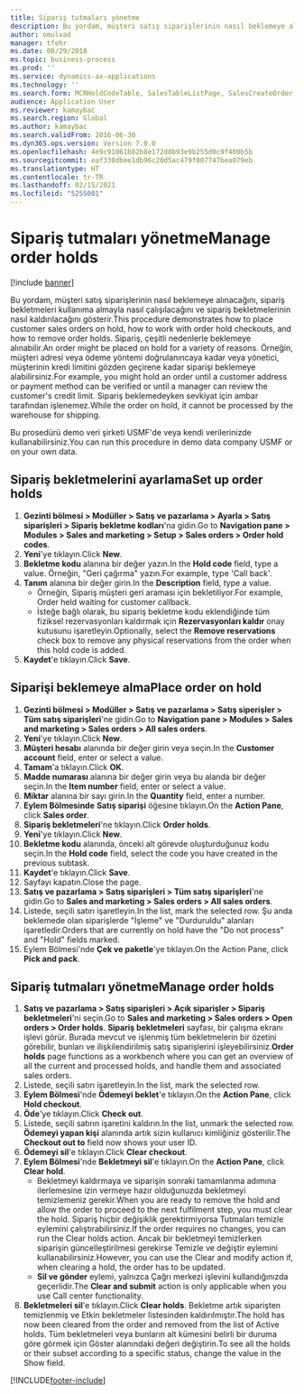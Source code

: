```yaml
---
title: Sipariş tutmaları yönetme
description: Bu yordam, müşteri satış siparişlerinin nasıl beklemeye alınacağını, sipariş bekletmeleri kullanıma almayla nasıl çalışılacağını ve sipariş bekletmelerinin nasıl kaldırılacağını gösterir.
author: omulvad
manager: tfehr
ms.date: 08/29/2018
ms.topic: business-process
ms.prod: ''
ms.service: dynamics-ax-applications
ms.technology: ''
ms.search.form: MCRHoldCodeTable, SalesTableListPage, SalesCreateOrder, SalesTable, MCRHoldCodeTrans, MCRHoldCheckOutOverride, MCRHoldCodeTable, MCRItemListCopying, MCRItemListTable, MCROMHoldList
audience: Application User
ms.reviewer: kamaybac
ms.search.region: Global
ms.author: kamaybac
ms.search.validFrom: 2016-06-30
ms.dyn365.ops.version: Version 7.0.0
ms.openlocfilehash: 4e9c91061b82b8e172d8b93e9b255d0c9f400b5b
ms.sourcegitcommit: eaf330dbee1db96c20d5ac479f007747bea079eb
ms.translationtype: HT
ms.contentlocale: tr-TR
ms.lasthandoff: 02/15/2021
ms.locfileid: "5255001"
---
```

# <a name="manage-order-holds"></a><span data-ttu-id="b6edc-103">Sipariş tutmaları yönetme</span><span class="sxs-lookup"><span data-stu-id="b6edc-103">Manage order holds</span></span>

[!include [banner](../../includes/banner.md)]

<span data-ttu-id="b6edc-104">Bu yordam, müşteri satış siparişlerinin nasıl beklemeye alınacağını, sipariş bekletmeleri kullanıma almayla nasıl çalışılacağını ve sipariş bekletmelerinin nasıl kaldırılacağını gösterir.</span><span class="sxs-lookup"><span data-stu-id="b6edc-104">This procedure demonstrates how to place customer sales orders on hold, how to work with order hold checkouts, and how to remove order holds.</span></span> <span data-ttu-id="b6edc-105">Sipariş, çeşitli nedenlerle beklemeye alınabilir.</span><span class="sxs-lookup"><span data-stu-id="b6edc-105">An order might be placed on hold for a variety of reasons.</span></span> <span data-ttu-id="b6edc-106">Örneğin, müşteri adresi veya ödeme yöntemi doğrulanıncaya kadar veya yönetici, müşterinin kredi limitini gözden geçirene kadar siparişi beklemeye alabilirsiniz.</span><span class="sxs-lookup"><span data-stu-id="b6edc-106">For example, you might hold an order until a customer address or payment method can be verified or until a manager can review the customer's credit limit.</span></span> <span data-ttu-id="b6edc-107">Sipariş beklemedeyken sevkiyat için ambar tarafından işlenemez.</span><span class="sxs-lookup"><span data-stu-id="b6edc-107">While the order on hold, it cannot be processed by the warehouse for shipping.</span></span> 

<span data-ttu-id="b6edc-108">Bu prosedürü demo veri şirketi USMF'de veya kendi verilerinizde kullanabilirsiniz.</span><span class="sxs-lookup"><span data-stu-id="b6edc-108">You can run this procedure in demo data company USMF or on your own data.</span></span>


## <a name="set-up-order-holds"></a><span data-ttu-id="b6edc-109">Sipariş bekletmelerini ayarlama</span><span class="sxs-lookup"><span data-stu-id="b6edc-109">Set up order holds</span></span>
1. <span data-ttu-id="b6edc-110">**Gezinti bölmesi > Modüller > Satış ve pazarlama > Ayarla > Satış siparişleri > Sipariş bekletme kodları**'na gidin.</span><span class="sxs-lookup"><span data-stu-id="b6edc-110">Go to **Navigation pane > Modules > Sales and marketing > Setup > Sales orders > Order hold codes**.</span></span>
2. <span data-ttu-id="b6edc-111">**Yeni**'ye tıklayın.</span><span class="sxs-lookup"><span data-stu-id="b6edc-111">Click **New**.</span></span>
3. <span data-ttu-id="b6edc-112">**Bekletme kodu** alanına bir değer yazın.</span><span class="sxs-lookup"><span data-stu-id="b6edc-112">In the **Hold code** field, type a value.</span></span> <span data-ttu-id="b6edc-113">Örneğin, "Geri çağırma" yazın.</span><span class="sxs-lookup"><span data-stu-id="b6edc-113">For example, type 'Call back'.</span></span>  
4. <span data-ttu-id="b6edc-114">**Tanım** alanına bir değer girin.</span><span class="sxs-lookup"><span data-stu-id="b6edc-114">In the **Description** field, type a value.</span></span>
    - <span data-ttu-id="b6edc-115">Örneğin, Sipariş müşteri geri araması için bekletiliyor.</span><span class="sxs-lookup"><span data-stu-id="b6edc-115">For example, Order held waiting for customer callback.</span></span>  
    - <span data-ttu-id="b6edc-116">İsteğe bağlı olarak, bu sipariş bekletme kodu eklendiğinde tüm fiziksel rezervasyonları kaldırmak için **Rezervasyonları kaldır** onay kutusunu işaretleyin.</span><span class="sxs-lookup"><span data-stu-id="b6edc-116">Optionally, select the **Remove reservations** check box to remove any physical reservations from the order when this hold code is added.</span></span>  
5. <span data-ttu-id="b6edc-117">**Kaydet**'e tıklayın.</span><span class="sxs-lookup"><span data-stu-id="b6edc-117">Click **Save**.</span></span>

## <a name="place-order-on-hold"></a><span data-ttu-id="b6edc-118">Siparişi beklemeye alma</span><span class="sxs-lookup"><span data-stu-id="b6edc-118">Place order on hold</span></span>
1. <span data-ttu-id="b6edc-119">**Gezinti bölmesi > Modüller > Satış ve pazarlama > Satış siperişler > Tüm satış siparişleri**'ne gidin.</span><span class="sxs-lookup"><span data-stu-id="b6edc-119">Go to **Navigation pane > Modules > Sales and marketing > Sales orders > All sales orders**.</span></span>
2. <span data-ttu-id="b6edc-120">**Yeni**'ye tıklayın.</span><span class="sxs-lookup"><span data-stu-id="b6edc-120">Click **New**.</span></span>
3. <span data-ttu-id="b6edc-121">**Müşteri hesabı** alanında bir değer girin veya seçin.</span><span class="sxs-lookup"><span data-stu-id="b6edc-121">In the **Customer account** field, enter or select a value.</span></span>
4. <span data-ttu-id="b6edc-122">**Tamam**'a tıklayın.</span><span class="sxs-lookup"><span data-stu-id="b6edc-122">Click **OK**.</span></span>
5. <span data-ttu-id="b6edc-123">**Madde numarası** alanına bir değer girin veya bu alanda bir değer seçin.</span><span class="sxs-lookup"><span data-stu-id="b6edc-123">In the **Item number** field, enter or select a value.</span></span>
6. <span data-ttu-id="b6edc-124">**Miktar** alanına bir sayı girin.</span><span class="sxs-lookup"><span data-stu-id="b6edc-124">In the **Quantity** field, enter a number.</span></span>
7. <span data-ttu-id="b6edc-125">**Eylem Bölmesinde** **Satış siparişi** öğesine tıklayın.</span><span class="sxs-lookup"><span data-stu-id="b6edc-125">On the **Action Pane**, click **Sales order**.</span></span>
8. <span data-ttu-id="b6edc-126">**Sipariş bekletmeleri**'ne tıklayın.</span><span class="sxs-lookup"><span data-stu-id="b6edc-126">Click **Order holds**.</span></span>
9. <span data-ttu-id="b6edc-127">**Yeni**'ye tıklayın.</span><span class="sxs-lookup"><span data-stu-id="b6edc-127">Click **New**.</span></span>
10. <span data-ttu-id="b6edc-128">**Bekletme kodu** alanında, önceki alt görevde oluşturduğunuz kodu seçin.</span><span class="sxs-lookup"><span data-stu-id="b6edc-128">In the **Hold code** field, select the code you have created in the previous subtask.</span></span>
11. <span data-ttu-id="b6edc-129">**Kaydet**'e tıklayın.</span><span class="sxs-lookup"><span data-stu-id="b6edc-129">Click **Save**.</span></span>
12. <span data-ttu-id="b6edc-130">Sayfayı kapatın.</span><span class="sxs-lookup"><span data-stu-id="b6edc-130">Close the page.</span></span>
13. <span data-ttu-id="b6edc-131">**Satış ve pazarlama > Satış siparişleri > Tüm satış siparişleri**'ne gidin.</span><span class="sxs-lookup"><span data-stu-id="b6edc-131">Go to **Sales and marketing > Sales orders > All sales orders**.</span></span>
14. <span data-ttu-id="b6edc-132">Listede, seçili satırı işaretleyin.</span><span class="sxs-lookup"><span data-stu-id="b6edc-132">In the list, mark the selected row.</span></span> <span data-ttu-id="b6edc-133">Şu anda beklemede olan siparişlerde "İşleme" ve "Durduruldu" alanları işaretledir.</span><span class="sxs-lookup"><span data-stu-id="b6edc-133">Orders that are currently on hold have the "Do not process" and "Hold" fields marked.</span></span>
15. <span data-ttu-id="b6edc-134">Eylem Bölmesi'nde **Çek ve paketle**'ye tıklayın.</span><span class="sxs-lookup"><span data-stu-id="b6edc-134">On the Action Pane, click **Pick and pack**.</span></span>

## <a name="manage-order-holds"></a><span data-ttu-id="b6edc-135">Sipariş tutmaları yönetme</span><span class="sxs-lookup"><span data-stu-id="b6edc-135">Manage order holds</span></span>
1. <span data-ttu-id="b6edc-136">**Satış ve pazarlama > Satış siparişleri > Açık siparişler > Sipariş bekletmeleri**'ni seçin.</span><span class="sxs-lookup"><span data-stu-id="b6edc-136">Go to **Sales and marketing > Sales orders > Open orders > Order holds**.</span></span> <span data-ttu-id="b6edc-137">**Sipariş bekletmeleri** sayfası, bir çalışma ekranı işlevi görür. Burada mevcut ve işlenmiş tüm bekletmelerin bir özetini görebilir, bunları ve ilişkilendirilmiş satış siparişlerini işleyebilirsiniz.</span><span class="sxs-lookup"><span data-stu-id="b6edc-137">**Order holds** page functions as a workbench where you can get an overview of all the current and processed holds, and handle them and associated sales orders.</span></span>     
2. <span data-ttu-id="b6edc-138">Listede, seçili satırı işaretleyin.</span><span class="sxs-lookup"><span data-stu-id="b6edc-138">In the list, mark the selected row.</span></span>
3. <span data-ttu-id="b6edc-139">**Eylem Bölmesi**'nde **Ödemeyi beklet**'e tıklayın.</span><span class="sxs-lookup"><span data-stu-id="b6edc-139">On the **Action Pane**, click **Hold checkout**.</span></span>
4. <span data-ttu-id="b6edc-140">**Öde**'ye tıklayın.</span><span class="sxs-lookup"><span data-stu-id="b6edc-140">Click **Check out**.</span></span>
5. <span data-ttu-id="b6edc-141">Listede, seçili satırın işaretini kaldırın.</span><span class="sxs-lookup"><span data-stu-id="b6edc-141">In the list, unmark the selected row.</span></span> <span data-ttu-id="b6edc-142">**Ödemeyi yapan kişi** alanında artık sizin kullanıcı kimliğiniz gösterilir.</span><span class="sxs-lookup"><span data-stu-id="b6edc-142">The **Checkout out to** field now shows your user ID.</span></span>   
6. <span data-ttu-id="b6edc-143">**Ödemeyi sil**'e tıklayın.</span><span class="sxs-lookup"><span data-stu-id="b6edc-143">Click **Clear checkout**.</span></span>
7. <span data-ttu-id="b6edc-144">**Eylem Bölmesi**'nde **Bekletmeyi sil**'e tıklayın.</span><span class="sxs-lookup"><span data-stu-id="b6edc-144">On the **Action Pane**, click **Clear hold**.</span></span>
    - <span data-ttu-id="b6edc-145">Bekletmeyi kaldırmaya ve siparişin sonraki tamamlanma adımına ilerlemesine izin vermeye hazır olduğunuzda bekletmeyi temizlemeniz gerekir.</span><span class="sxs-lookup"><span data-stu-id="b6edc-145">When you are ready to remove the hold and allow the order to proceed to the next fulfilment step, you must clear the hold.</span></span> <span data-ttu-id="b6edc-146">Sipariş hiçbir değişiklik gerektirmiyorsa Tutmaları temizle eylemini çalıştırabilirsiniz.</span><span class="sxs-lookup"><span data-stu-id="b6edc-146">If the order requires no changes, you can run the Clear holds action.</span></span> <span data-ttu-id="b6edc-147">Ancak bir bekletmeyi temizlerken siparişin güncelleştirilmesi gerekirse Temizle ve değiştir eylemini kullanabilirsiniz.</span><span class="sxs-lookup"><span data-stu-id="b6edc-147">However, you can use the Clear and modify action if, when clearing a hold, the order has to be updated.</span></span>      
    - <span data-ttu-id="b6edc-148">**Sil ve gönder** eylemi, yalnızca Çağrı merkezi işlevini kullandığınızda geçerlidir.</span><span class="sxs-lookup"><span data-stu-id="b6edc-148">The **Clear and submit** action is only applicable when you use Call center functionality.</span></span>  
8. <span data-ttu-id="b6edc-149">**Bekletmeleri sil**'e tıklayın.</span><span class="sxs-lookup"><span data-stu-id="b6edc-149">Click **Clear holds**.</span></span> <span data-ttu-id="b6edc-150">Bekletme artık siparişten temizlenmiş ve Etkin bekletmeler listesinden kaldırılmıştır.</span><span class="sxs-lookup"><span data-stu-id="b6edc-150">The hold has now been cleared from the order and removed from the list of Active holds.</span></span> <span data-ttu-id="b6edc-151">Tüm bekletmeleri veya bunların alt kümesini belirli bir duruma göre görmek için Göster alanındaki değeri değiştirin.</span><span class="sxs-lookup"><span data-stu-id="b6edc-151">To see all the holds or their subset according to a specific status, change the value in the Show field.</span></span>     



[!INCLUDE[footer-include](../../../includes/footer-banner.md)]